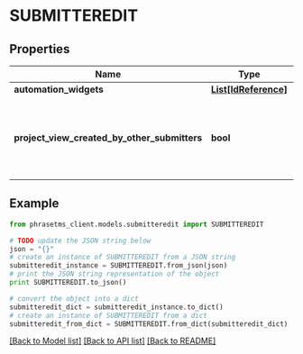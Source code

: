 # SUBMITTEREDIT

## Properties

| Name                                         | Type                                    | Description                                               | Notes      |
| -------------------------------------------- | --------------------------------------- | --------------------------------------------------------- | ---------- |
| **automation_widgets**                       | [**List[IdReference]**](IdReference.md) |                                                           |
| **project_view_created_by_other_submitters** | **bool**                                | View projects created by other Submitters. Default: false | [optional] |

## Example

```python
from phrasetms_client.models.submitteredit import SUBMITTEREDIT

# TODO update the JSON string below
json = "{}"
# create an instance of SUBMITTEREDIT from a JSON string
submitteredit_instance = SUBMITTEREDIT.from_json(json)
# print the JSON string representation of the object
print SUBMITTEREDIT.to_json()

# convert the object into a dict
submitteredit_dict = submitteredit_instance.to_dict()
# create an instance of SUBMITTEREDIT from a dict
submitteredit_from_dict = SUBMITTEREDIT.from_dict(submitteredit_dict)
```

[[Back to Model list]](../README.md#documentation-for-models) [[Back to API list]](../README.md#documentation-for-api-endpoints) [[Back to README]](../README.md)
